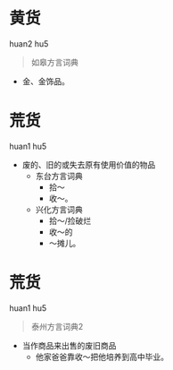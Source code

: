 # 黄货
huan2 hu5
> 如皋方言词典
- 金、金饰品。

# 荒货
huan1 hu5
+ 废的、旧的或失去原有使用价值的物品
  * 东台方言词典
    - 拾～
    - 收～。
  * 兴化方言词典
    - 拾～/捡破烂
    - 收～的
    - ～摊儿。

# 荒货
huan1 hu5
> 泰州方言词典2
- 当作商品来出售的废旧商品
  - 他家爸爸靠收～把他培养到高中毕业。

